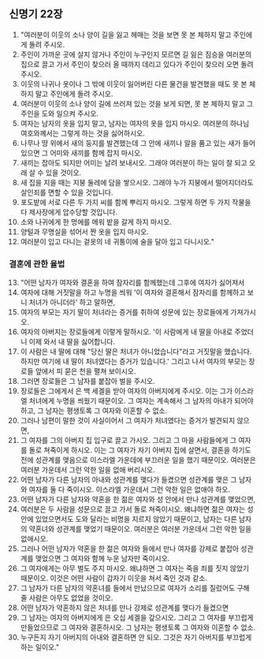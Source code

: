 ## 신명기 22장

1. "여러분이 이웃의 소나 양이 길을 잃고 헤매는 것을 보면 못 본 체하지 말고 주인에게 돌려 주시오.
2. 주인이 가까운 곳에 살지 않거나 주인이 누구인지 모르면 길 잃은 짐승을 여러분의 집으로 끌고 가서 주인이 찾으러 올 때까지 데리고 있다가 주인이 찾으러 오면 돌려 주시오.
3. 이웃의 나귀나 옷이나 그 밖에 이웃이 잃어버린 다른 물건을 발견했을 때도 못 본 체하지 말고 주인에게 돌려 주시오.
4. 여러분이 이웃의 소나 양이 길에 쓰러져 있는 것을 보게 되면, 못 본 체하지 말고 그 주인을 도와 일으켜 주시오.
5. 여자는 남자의 옷을 입지 말고, 남자는 여자의 옷을 입지 마시오. 여러분의 하나님 여호와께서는 그렇게 하는 것을 싫어하시오.
6. 나무나 땅 위에서 새의 둥지를 발견했는데 그 안에 새끼나 알을 품고 있는 새가 들어 있으면 그 어미와 새끼를 함께 잡지 마시오.
7. 새끼는 잡아도 되지만 어미는 날려 보내시오. 그래야 여러분이 하는 일이 잘 되고 오래 살 수 있을 것이오.
8. 새 집을 지을 때는 지붕 둘레에 담을 쌓으시오. 그래야 누가 지붕에서 떨어지더라도 살인죄를 면할 수 있을 것입니다.
9. 포도밭에 서로 다른 두 가지 씨를 함께 뿌리지 마시오. 그렇게 하면 두 가지 작물을 다 제사장에게 압수당할 것입니다.
10. 소와 나귀에게 한 멍에를 메워 밭을 갈게 하지 마시오.
11. 양털과 무명실을 섞어서 짠 옷을 입지 마시오.
12. 여러분이 입고 다니는 겉옷의 네 귀퉁이에 술을 달아 입고 다니시오."
### 결혼에 관한 율법
13. "어떤 남자가 여자와 결혼을 하여 잠자리를 함께했는데 그후에 여자가 싫어져서
14. 여자에 대해 거짓말을 하고 누명을 씌워 '이 여자와 결혼해서 잠자리를 함께하고 보니 처녀가 아니더라' 하고 말하면,
15. 여자의 부모는 자기 딸이 처녀라는 증거를 취하여 성문에 있는 장로들에게 가져가시오.
16. 여자의 아버지는 장로들에게 이렇게 말하시오. '이 사람에게 내 딸을 아내로 주었더니 이제 와서 내 딸을 싫어합니다.
17. 이 사람은 내 딸에 대해 "당신 딸은 처녀가 아니었습니다"라고 거짓말을 했습니다. 하지만 여기에 내 딸이 처녀였다는 증거가 있습니다.' 그리고 나서 여자의 부모는 장로들 앞에서 피 묻은 천을 펼쳐 보이시오.
18. 그러면 장로들은 그 남자를 붙잡아 벌을 주시오.
19. 장로들은 그에게서 은 백 세겔을 받아 여자의 아버지에게 주시오. 이는 그가 이스라엘 처녀에게 누명을 씌웠기 때문이오. 그 여자는 계속해서 그 남자의 아내가 되어야 하고, 그 남자는 평생토록 그 여자와 이혼할 수 없소.
20. 그러나 남편이 말한 것이 사실이어서 그 여자가 처녀였다는 증거가 발견되지 않으면,
21. 그 여자를 그의 아버지 집 입구로 끌고 가시오. 그리고 그 마을 사람들에게 그 여자를 돌로 쳐죽이게 하시오. 이는 그 여자가 자기 아버지 집에 살면서, 결혼을 하기도 전에 성관계를 맺음으로 이스라엘 가운데에 부끄러운 일을 했기 때문이오. 여러분은 여러분 가운데서 그런 악한 일을 없애 버리시오.
22. 어떤 남자가 다른 남자의 아내와 성관계를 맺다가 들켰으면 성관계를 맺은 그 남자와 여자를 둘 다 죽이시오. 이스라엘 가운데서 그런 악한 일은 없애야 하오.
23. 어떤 남자가 다른 남자와 약혼을 한 젊은 여자와 성 안에서 만나 성관계를 맺었으면,
24. 여러분은 두 사람을 성문으로 끌고 가서 돌로 쳐죽이시오. 왜냐하면 젊은 여자는 성 안에 있었으면서도 도와 달라는 비명을 지르지 않았기 때문이고, 남자는 다른 남자의 약혼녀와 성관계를 맺었기 때문이오. 여러분은 여러분 가운데서 그런 악한 일을 없애시오.
25. 그러나 어떤 남자가 약혼을 한 젊은 여자와 들에서 만나 여자를 강제로 붙잡아 성관계를 맺었으면 그 여자와 함께 누운 남자만 죽이시오.
26. 그 여자에게는 아무 벌도 주지 마시오. 왜냐하면 그 여자는 죽을 죄를 짓지 않았기 때문이오. 이것은 어떤 사람이 갑자기 이웃을 쳐서 죽인 것과 같소.
27. 그 남자가 다른 남자의 약혼녀를 들에서 만났으므로 여자가 소리를 질렀어도 구해 줄 사람은 아무도 없었을 것이오.
28. 어떤 남자가 약혼하지 않은 처녀를 만나 강제로 성관계를 맺다가 들켰으면
29. 그 남자는 여자의 아버지에게 은 오십 세겔을 갚으시오. 그리고 그 여자를 부끄럽게 만들었으므로 그 여자와 결혼하시오. 그 남자는 평생토록 그 여자와 이혼할 수 없소.
30. 누구든지 자기 아버지의 아내와 결혼하면 안 되오. 그것은 자기 아버지를 부끄럽게 하는 일이오."